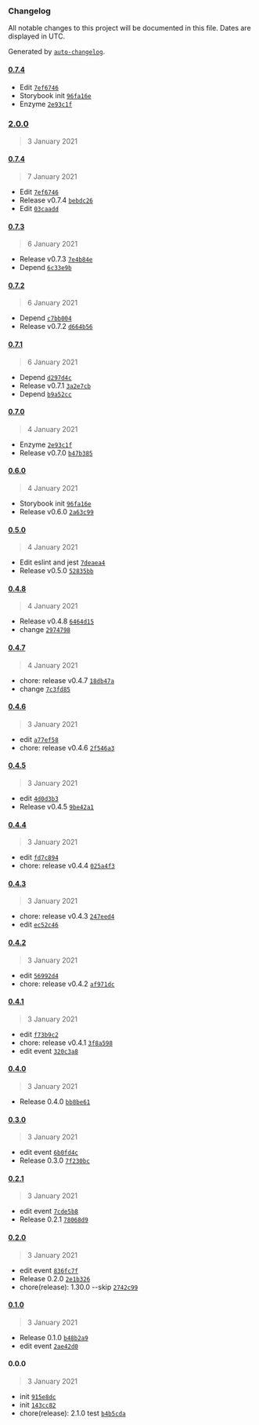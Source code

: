 ### Changelog

All notable changes to this project will be documented in this file. Dates are displayed in UTC.

Generated by [`auto-changelog`](https://github.com/CookPete/auto-changelog).

#### [0.7.4](https://github.com/undind/react-button/compare/2.0.0...0.7.4)

- Edit [`7ef6746`](https://github.com/undind/react-button/commit/7ef6746056089aef2192349233b2f81e80135d2e)
- Storybook init [`96fa16e`](https://github.com/undind/react-button/commit/96fa16eb5347e260e4d5b5f2e0173cb1358561c3)
- Enzyme [`2e93c1f`](https://github.com/undind/react-button/commit/2e93c1fbe0030bd2466537172988ee41bf079508)

### [2.0.0](https://github.com/undind/react-button/compare/0.7.4...2.0.0)

> 3 January 2021

#### [0.7.4](https://github.com/undind/react-button/compare/0.7.3...0.7.4)

> 7 January 2021

- Edit [`7ef6746`](https://github.com/undind/react-button/commit/7ef6746056089aef2192349233b2f81e80135d2e)
- Release v0.7.4 [`bebdc26`](https://github.com/undind/react-button/commit/bebdc2694d49d47cd7e9900c2e4c9103e1e7a277)
- Edit [`03caadd`](https://github.com/undind/react-button/commit/03caadd38a8c6b51da68cdb0a8e38629e18c569a)

#### [0.7.3](https://github.com/undind/react-button/compare/0.7.2...0.7.3)

> 6 January 2021

- Release v0.7.3 [`7e4b84e`](https://github.com/undind/react-button/commit/7e4b84ed360597cced4fc4ed9e1a0883779bd42e)
- Depend [`6c33e9b`](https://github.com/undind/react-button/commit/6c33e9b24ac317c0be331ec2e6a0cd91f2e8ae65)

#### [0.7.2](https://github.com/undind/react-button/compare/0.7.1...0.7.2)

> 6 January 2021

- Depend [`c7bb004`](https://github.com/undind/react-button/commit/c7bb0044c98ee8019ae92a9c84907c2a4abd2373)
- Release v0.7.2 [`d664b56`](https://github.com/undind/react-button/commit/d664b56f59a0fee8bb3c22f99c83175f8d8b64c9)

#### [0.7.1](https://github.com/undind/react-button/compare/0.7.0...0.7.1)

> 6 January 2021

- Depend [`d297d4c`](https://github.com/undind/react-button/commit/d297d4c48642d7e909fd4a0e521b2f4a5fa1bfb5)
- Release v0.7.1 [`3a2e7cb`](https://github.com/undind/react-button/commit/3a2e7cb993f24a8ce5220923f2854244748014cd)
- Depend [`b9a52cc`](https://github.com/undind/react-button/commit/b9a52cc7eea52946bedf2adcfad6ccef483b2235)

#### [0.7.0](https://github.com/undind/react-button/compare/0.6.0...0.7.0)

> 4 January 2021

- Enzyme [`2e93c1f`](https://github.com/undind/react-button/commit/2e93c1fbe0030bd2466537172988ee41bf079508)
- Release v0.7.0 [`b47b385`](https://github.com/undind/react-button/commit/b47b3850c741afde814fedbf06aba679a4823751)

#### [0.6.0](https://github.com/undind/react-button/compare/0.5.0...0.6.0)

> 4 January 2021

- Storybook init [`96fa16e`](https://github.com/undind/react-button/commit/96fa16eb5347e260e4d5b5f2e0173cb1358561c3)
- Release v0.6.0 [`2a63c99`](https://github.com/undind/react-button/commit/2a63c993ad6f4fc55843e697df8230162ef8cce9)

#### [0.5.0](https://github.com/undind/react-button/compare/0.4.8...0.5.0)

> 4 January 2021

- Edit eslint and jest [`7deaea4`](https://github.com/undind/react-button/commit/7deaea4519f3e7681e55d397836801effbd37e0b)
- Release v0.5.0 [`52835bb`](https://github.com/undind/react-button/commit/52835bb82262491eb78b69e4c4353ce9444bf77a)

#### [0.4.8](https://github.com/undind/react-button/compare/0.4.7...0.4.8)

> 4 January 2021

- Release v0.4.8 [`6464d15`](https://github.com/undind/react-button/commit/6464d15296c3cc3e718aaaaebe4761f2692f9dab)
- change [`2974798`](https://github.com/undind/react-button/commit/2974798de0793f29741782f8fda1cd765f673e49)

#### [0.4.7](https://github.com/undind/react-button/compare/0.4.6...0.4.7)

> 4 January 2021

- chore: release v0.4.7 [`18db47a`](https://github.com/undind/react-button/commit/18db47a19d0bd219c32059ef2ff562b361196024)
- change [`7c3fd85`](https://github.com/undind/react-button/commit/7c3fd85a860acde8e7f0c8df8c0864586268521e)

#### [0.4.6](https://github.com/undind/react-button/compare/0.4.5...0.4.6)

> 3 January 2021

- edit [`a77ef58`](https://github.com/undind/react-button/commit/a77ef58f66fe894d115d202202b8cd4f7792769a)
- chore: release v0.4.6 [`2f546a3`](https://github.com/undind/react-button/commit/2f546a33270884531f88b223c924b130878538bc)

#### [0.4.5](https://github.com/undind/react-button/compare/0.4.4...0.4.5)

> 3 January 2021

- edit [`4d0d3b3`](https://github.com/undind/react-button/commit/4d0d3b34c96a642ec589715ce6ca9cfab2ba27d5)
- Release v0.4.5 [`9be42a1`](https://github.com/undind/react-button/commit/9be42a19b08fa8f9f485bf2d4c39477fd31befd5)

#### [0.4.4](https://github.com/undind/react-button/compare/0.4.3...0.4.4)

> 3 January 2021

- edit [`fd7c894`](https://github.com/undind/react-button/commit/fd7c894e43e230abd8c2807db89e211a04db684c)
- chore: release v0.4.4 [`025a4f3`](https://github.com/undind/react-button/commit/025a4f36c32ca67bf89eff0f3d266665119a41c3)

#### [0.4.3](https://github.com/undind/react-button/compare/0.4.2...0.4.3)

> 3 January 2021

- chore: release v0.4.3 [`247eed4`](https://github.com/undind/react-button/commit/247eed4d3b3bd5834b1ccef014138ef6174377d9)
- edit [`ec52c46`](https://github.com/undind/react-button/commit/ec52c46217573c91c3f8555054aabc7ce33ceee1)

#### [0.4.2](https://github.com/undind/react-button/compare/0.4.1...0.4.2)

> 3 January 2021

- edit [`56992d4`](https://github.com/undind/react-button/commit/56992d4141725e9262f7d2e6882d5375b060662d)
- chore: release v0.4.2 [`af971dc`](https://github.com/undind/react-button/commit/af971dce45667e22c678443f855f66f18e8b532d)

#### [0.4.1](https://github.com/undind/react-button/compare/0.4.0...0.4.1)

> 3 January 2021

- edit [`f73b9c2`](https://github.com/undind/react-button/commit/f73b9c29d78fd21862066b464cb99ea39ce9546e)
- chore: release v0.4.1 [`3f8a598`](https://github.com/undind/react-button/commit/3f8a5980c8164be8234c7d4aae6ca41a1325ca4c)
- edit event [`320c3a8`](https://github.com/undind/react-button/commit/320c3a81d2ec72145ea21604c3ddeb6d45bf32d1)

#### [0.4.0](https://github.com/undind/react-button/compare/0.3.0...0.4.0)

> 3 January 2021

- Release 0.4.0 [`bb8be61`](https://github.com/undind/react-button/commit/bb8be6181d7269f1391bfdfb9a8269634d8908ac)

#### [0.3.0](https://github.com/undind/react-button/compare/0.2.1...0.3.0)

> 3 January 2021

- edit event [`6b0fd4c`](https://github.com/undind/react-button/commit/6b0fd4cf570bb15454e0c23723c7ff738c3d32b8)
- Release 0.3.0 [`7f230bc`](https://github.com/undind/react-button/commit/7f230bc637425d327594319595f28456b47e3e67)

#### [0.2.1](https://github.com/undind/react-button/compare/0.2.0...0.2.1)

> 3 January 2021

- edit event [`7cde5b8`](https://github.com/undind/react-button/commit/7cde5b8eba3067beffea6a5f538917388149ca5e)
- Release 0.2.1 [`78068d9`](https://github.com/undind/react-button/commit/78068d90ad56f924c35e1b526c6271a9dc2042bf)

#### [0.2.0](https://github.com/undind/react-button/compare/0.1.0...0.2.0)

> 3 January 2021

- edit event [`836fc7f`](https://github.com/undind/react-button/commit/836fc7f7b9c48132c0c0af280a4c8f1b067275c2)
- Release 0.2.0 [`2e1b326`](https://github.com/undind/react-button/commit/2e1b3264abd58a7dfd843bba91a67ee77abb14d5)
- chore(release): 1.30.0 --skip [`2742c99`](https://github.com/undind/react-button/commit/2742c99d093dd014e6e5df9ab501c557e9536f1a)

#### [0.1.0](https://github.com/undind/react-button/compare/0.0.0...0.1.0)

> 3 January 2021

- Release 0.1.0 [`b48b2a9`](https://github.com/undind/react-button/commit/b48b2a91a1abbb7a923cde31c4ca7d0f51c8f0a7)
- edit event [`2ae42d0`](https://github.com/undind/react-button/commit/2ae42d0f9835f7f4821a0a7f4f08f6e50134e6e2)

#### 0.0.0

> 3 January 2021

- init [`915e8dc`](https://github.com/undind/react-button/commit/915e8dc7d3ace0833066ea470dcc8078652964bc)
- init [`143cc82`](https://github.com/undind/react-button/commit/143cc829fa702c1014480adb79fd6788bedfb64b)
- chore(release): 2.1.0 test [`b4b5cda`](https://github.com/undind/react-button/commit/b4b5cda2498f881dd6151d5ca7c7c20e17779e9a)
